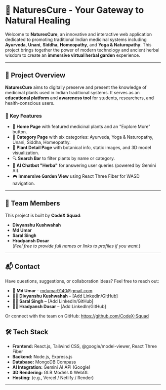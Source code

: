 # 🌿 NaturesCure - Your Gateway to Natural Healing

Welcome to **NaturesCure**, an innovative and interactive web application dedicated to promoting traditional Indian medicinal systems including **Ayurveda**, **Unani**, **Siddha**, **Homeopathy**, and **Yoga & Naturopathy**. This project brings together the power of modern technology and ancient herbal wisdom to create an **immersive virtual herbal garden** experience.

---

## 🌱 Project Overview

**NaturesCure** aims to digitally preserve and present the knowledge of medicinal plants used in Indian traditional systems. It serves as an **educational platform** and **awareness tool** for students, researchers, and health-conscious users.

### 🔑 Key Features
- 🏡 **Home Page** with featured medicinal plants and an "Explore More" button.
- 🌿 **Category Page** with six categories: Ayurveda, Yoga & Naturopathy, Unani, Siddha, Homeopathy.
- 🧪 **Plant Detail Page** with botanical info, static images, and 3D model visualization.
- 🔍 **Search Bar** to filter plants by name or category.
- 🧠 **AI Chatbot "Herba"** for answering user queries (powered by Gemini AI).
- 🎮 **Immersive Garden View** using React Three Fiber for WASD navigation.

---

## 👥 Team Members

This project is built by **CodeX Squad**:

- **Divyanshu Kushwahah**  
- **Md Umar**  
- **Saral Singh**  
- **Hradyansh Dosar**  
(*Feel free to provide full names or links to profiles if you want.*)

---
## 📬 Contact

Have questions, suggestions, or collaboration ideas? Feel free to reach out:

- 📧 **Md Umar** – [mdumar9140@gmail.com](mailto:mdumar9140@gmail.com)  
- 🧑‍💻 **Divyanshu Kushwahah** – [Add LinkedIn/GitHub]  
- 👨‍💻 **Saral Singh** – [Add LinkedIn/GitHub]  
- 👨‍💻 **Hradyansh Dosar** – [Add LinkedIn/GitHub]

Or connect with the team on GitHub: https://github.com/CodeX-Squad


## 🛠️ Tech Stack

- **Frontend:** React.js, Tailwind CSS, @google/model-viewer, React Three Fiber  
- **Backend:** Node.js, Express.js  
- **Database:** MongoDB Compass  
- **AI Integration:** Gemini AI API (Google)  
- **3D Rendering:** GLB Models & WebGL  
- **Hosting:** (e.g., Vercel / Netlify / Render)

---
